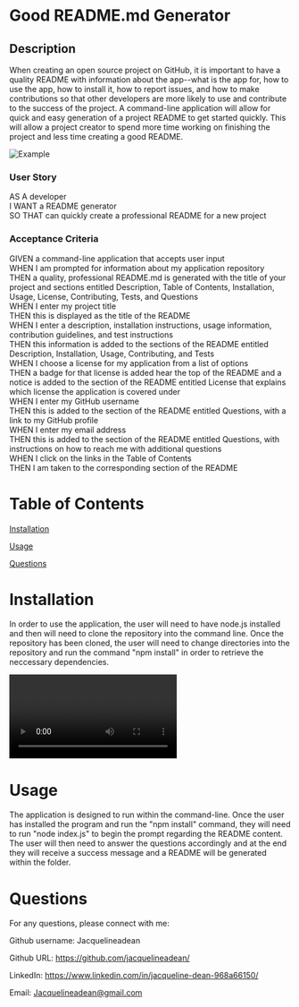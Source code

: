 # Good README.md Generator

## Description 
When creating an open source project on GitHub, it is important to have a quality README with information about the app--what is the app for, how to use the app, how to install it, how to report issues, and how to make contributions so that other developers are more likely to use and contribute to the success of the project. A command-line application will allow for quick and easy generation of a project README to get started quickly. This will allow a project creator to spend more time working on finishing the project and less time creating a good README.

![Example](Assets/ExampleREADME.png)

### User Story
AS A developer<br>
I WANT a README generator<br>
SO THAT can quickly create a professional README for a new project

### Acceptance Criteria
GIVEN a command-line application that accepts user input<br>
WHEN I am prompted for information about my application repository<br>
THEN a quality, professional README.md is generated with the title of your project and sections entitled Description, Table of Contents, Installation, Usage, License, Contributing, Tests, and Questions<br>
WHEN I enter my project title<br>
THEN this is displayed as the title of the README<br>
WHEN I enter a description, installation instructions, usage information, contribution guidelines, and test instructions<br>
THEN this information is added to the sections of the README entitled Description, Installation, Usage, Contributing, and Tests<br>
WHEN I choose a license for my application from a list of options<br>
THEN a badge for that license is added hear the top of the README and a notice is added to the section of the README entitled License that explains which license the application is covered under<br>
WHEN I enter my GitHub username<br>
THEN this is added to the section of the README entitled Questions, with a link to my GitHub profile<br>
WHEN I enter my email address<br>
THEN this is added to the section of the README entitled Questions, with instructions on how to reach me with additional questions<br>
WHEN I click on the links in the Table of Contents<br>
THEN I am taken to the corresponding section of the README

# Table of Contents
[Installation](#installation)

[Usage](#usage)

[Questions](#questions)

# Installation
In order to use the application, the user will need to have node.js installed and then will need to clone the repository into the command line. Once the repository has been cloned, the user will need to change directories into the repository and run the command "npm install" in order to retrieve the neccessary dependencies. 

![How-to Video](Assets/GeneratorTutorial.webm)

# Usage
The application is designed to run within the command-line. Once the user has installed the program and run the "npm install" command, they will need to run "node index.js" to begin the prompt regarding the README content. The user will then need to answer the questions accordingly and at the end they will receive a success message and a README will be generated within the folder. 

# Questions
For any questions, please connect with me:

Github username: Jacquelineadean

Github URL: https://github.com/jacquelineadean/

LinkedIn: https://www.linkedin.com/in/jacqueline-dean-968a66150/

Email: Jacquelineadean@gmail.com



